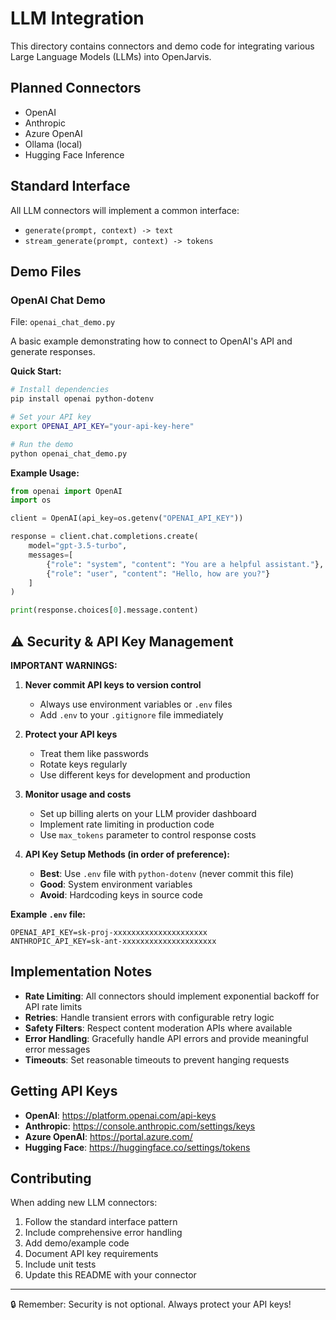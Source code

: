 # LLM Integration

This directory contains connectors and demo code for integrating various Large Language Models (LLMs) into OpenJarvis.

## Planned Connectors

- OpenAI
- Anthropic
- Azure OpenAI
- Ollama (local)
- Hugging Face Inference

## Standard Interface

All LLM connectors will implement a common interface:

- `generate(prompt, context) -> text`
- `stream_generate(prompt, context) -> tokens`

## Demo Files

### OpenAI Chat Demo

File: `openai_chat_demo.py`

A basic example demonstrating how to connect to OpenAI's API and generate responses.

**Quick Start:**

```bash
# Install dependencies
pip install openai python-dotenv

# Set your API key
export OPENAI_API_KEY="your-api-key-here"

# Run the demo
python openai_chat_demo.py
```

**Example Usage:**

```python
from openai import OpenAI
import os

client = OpenAI(api_key=os.getenv("OPENAI_API_KEY"))

response = client.chat.completions.create(
    model="gpt-3.5-turbo",
    messages=[
        {"role": "system", "content": "You are a helpful assistant."},
        {"role": "user", "content": "Hello, how are you?"}
    ]
)

print(response.choices[0].message.content)
```

## ⚠️ Security & API Key Management

**IMPORTANT WARNINGS:**

1. **Never commit API keys to version control**
   - Always use environment variables or `.env` files
   - Add `.env` to your `.gitignore` file immediately

2. **Protect your API keys**
   - Treat them like passwords
   - Rotate keys regularly
   - Use different keys for development and production

3. **Monitor usage and costs**
   - Set up billing alerts on your LLM provider dashboard
   - Implement rate limiting in production code
   - Use `max_tokens` parameter to control response costs

4. **API Key Setup Methods (in order of preference):**
   - **Best**: Use `.env` file with `python-dotenv` (never commit this file)
   - **Good**: System environment variables
   - **Avoid**: Hardcoding keys in source code

**Example `.env` file:**

```
OPENAI_API_KEY=sk-proj-xxxxxxxxxxxxxxxxxxxxx
ANTHROPIC_API_KEY=sk-ant-xxxxxxxxxxxxxxxxxxxxx
```

## Implementation Notes

- **Rate Limiting**: All connectors should implement exponential backoff for API rate limits
- **Retries**: Handle transient errors with configurable retry logic
- **Safety Filters**: Respect content moderation APIs where available
- **Error Handling**: Gracefully handle API errors and provide meaningful error messages
- **Timeouts**: Set reasonable timeouts to prevent hanging requests

## Getting API Keys

- **OpenAI**: https://platform.openai.com/api-keys
- **Anthropic**: https://console.anthropic.com/settings/keys
- **Azure OpenAI**: https://portal.azure.com/
- **Hugging Face**: https://huggingface.co/settings/tokens

## Contributing

When adding new LLM connectors:

1. Follow the standard interface pattern
2. Include comprehensive error handling
3. Add demo/example code
4. Document API key requirements
5. Include unit tests
6. Update this README with your connector

---

🔒 Remember: Security is not optional. Always protect your API keys!
